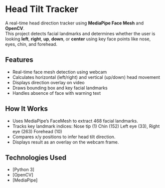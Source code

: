 # Head Tilt Tracker 
A real-time head direction tracker using **MediaPipe Face Mesh** and **OpenCV**.  
This project detects facial landmarks and determines whether the user is looking **left**, **right**, **up**, **down**, or **center** using key face points like nose, eyes, chin, and forehead.

## Features
- Real-time face mesh detection using webcam
- Calculates horizontal (left/right) and vertical (up/down) head movement
- Displays direction overlay on video
- Draws bounding box and key facial landmarks
- Handles absence of face with warning text

## How It Works
- Uses MediaPipe’s FaceMesh to extract 468 facial landmarks.
- Tracks key landmark indices:
    Nose tip (1)
    Chin (152)
    Left eye (33), Right eye (263)
    Forehead (10)
- Compares x/y positions to infer head tilt direction.
- Displays result as an overlay on the webcam frame.

## Technologies Used
- [Python 3]
- [OpenCV]
- [MediaPipe]
